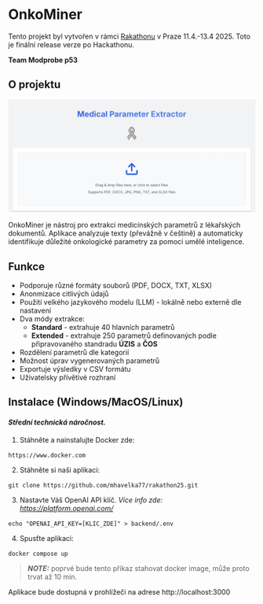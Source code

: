 # OnkoMiner

Tento projekt byl vytvořen v rámci [Rakathonu](https://www.rakathon.cz) v Praze 11.4.-13.4 2025.
Toto je finální release verze po Hackathonu.

**Team Modprobe p53**

## O projektu

![OnkoMiner screenshot](doc/image.png)

OnkoMiner je nástroj pro extrakci medicínských parametrů z lékařských dokumentů. Aplikace analyzuje texty (převážně v češtině) a automaticky identifikuje důležité onkologické parametry za pomoci umělé inteligence.

## Funkce

- Podporuje různé formáty souborů (PDF, DOCX, TXT, XLSX)
- Anonmizace citlivých údajů
- Použití velkého jazykového modelu (LLM) - lokálně nebo externě dle nastavení
- Dva módy extrakce:
  - **Standard** - extrahuje 40 hlavních parametrů
  - **Extended** - extrahuje 250 parametrů definovaných podle připravovaného standradu **ÚZIS** a **ČOS**
- Rozdělení parametrů dle kategorií
- Možnost úprav vygenerovaných parametrů
- Exportuje výsledky v CSV formátu
- Uživatelsky přívětivé rozhraní

## Instalace (Windows/MacOS/Linux)
#### *Střední technická náročnost.*

1. Stáhněte a nainstalujte Docker zde: 

```
https://www.docker.com
```

2. Stáhněte si naši aplikaci:

```
git clone https://github.com/mhavelka77/rakathon25.git 
```


3. Nastavte Váš OpenAI API klíč.
*Více info zde: https://platform.openai.com/*

```
echo "OPENAI_API_KEY=[KLIC_ZDE]" > backend/.env 
```

4. Spusťte aplikaci:

```
docker compose up
```


> **_NOTE:_** poprvé bude tento příkaz stahovat docker image, může proto trvat až 10 min.

Aplikace bude dostupná v prohlížeči na adrese http://localhost:3000

